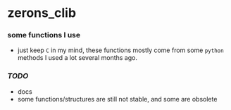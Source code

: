 # zerons_clib

### some functions I use
+ just keep `C` in my mind, these functions mostly come from some `python`
methods I used a lot several months ago.

### *TODO*
+ docs
+ some functions/structures are still not stable, and some are obsolete
